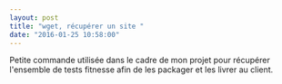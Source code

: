 ```yaml
---
layout: post
title: "wget, récupérer un site "
date: "2016-01-25 10:58:00"
---
```

Petite commande utilisée dans le cadre de mon projet pour récupérer l'ensemble de tests fitnesse afin de les packager et les livrer au client.

<script src="https://pastebin.com/embed_js/5K5QiiCh"></script>

<div style="height: 0; overflow: hidden;">wget, fitnesse, web</div>

